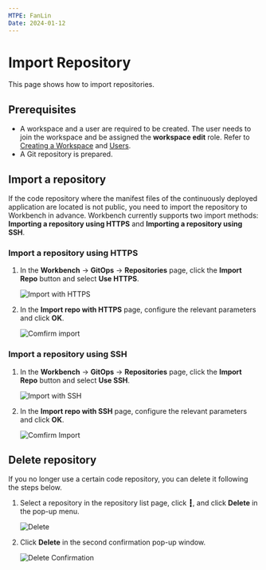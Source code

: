 ```yaml
---
MTPE: FanLin
Date: 2024-01-12
---
```


# Import Repository

This page shows how to import repositories.

## Prerequisites

- A workspace and a user are required to be created. The user needs to join the workspace and be assigned the __workspace edit__ role.
  Refer to [Creating a Workspace](../../../ghippo/user-guide/workspace/workspace.md) and [Users](../../../ghippo/user-guide/access-control/user.md).
- A Git repository is prepared.

## Import a repository

If the code repository where the manifest files of the continuously deployed application are located is not public, you need to import the repository to Workbench in advance.
Workbench currently supports two import methods: __Importing a repository using HTTPS__ and __Importing a repository using SSH__.

### Import a repository using HTTPS

1. In the __Workbench__ -> __GitOps__ -> __Repositories__ page, click the __Import Repo__ button and select __Use HTTPS__.

    ![Import with HTTPS](../../images/import01.png)

2. In the __Import repo with HTTPS__ page, configure the relevant parameters and click __OK__.

    ![Comfirm import](../../images/import02.png)

### Import a repository using SSH

1. In the __Workbench__ -> __GitOps__ -> __Repositories__ page, click the __Import Repo__ button and select __Use SSH__.

    ![Import with SSH](../../images/import03.png)

2. In the __Import repo with SSH__ page, configure the relevant parameters and click __OK__.

    ![Comfirm Import](../../images/import04.png)

## Delete repository

If you no longer use a certain code repository, you can delete it following the steps below.

1. Select a repository in the repository list page, click __┇__, and click __Delete__ in the pop-up menu.

    ![Delete](../../images/import05.png)

2. Click __Delete__ in the second confirmation pop-up window.

    ![Delete Confirmation](../../images/import06.png)
